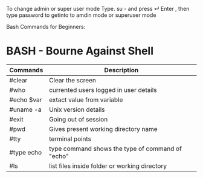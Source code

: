 To change admin or super user mode
Type. su - and press ↵ Enter , then type password to getinto to amdin mode or superuser mode

Bash Commands for Beginners:
# BASH - Bourne Against Shell

Commands     | Description 
------------ | -------------
#clear       | Clear the screen
#who         | currented users logged in user details
#echo $var   | extact value from variable
#uname -a    | Unix version details
#exit        | Going out of session
#pwd         | Gives present working directory name
#tty         | terminal points
#type echo   | type command shows the type of command of "echo"
#ls          | list files inside folder or working directory

